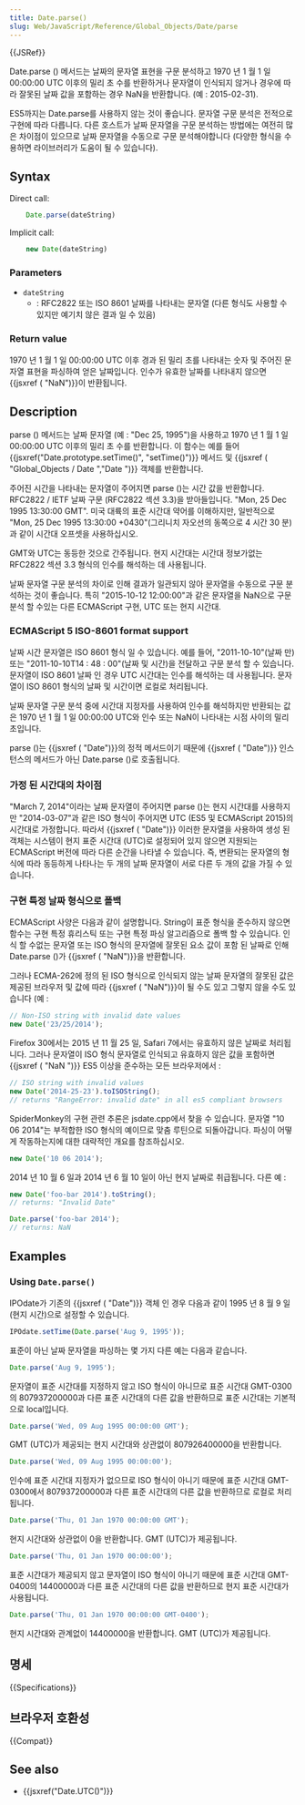 ```yaml
---
title: Date.parse()
slug: Web/JavaScript/Reference/Global_Objects/Date/parse
---
```


{{JSRef}}

Date.parse () 메서드는 날짜의 문자열 표현을 구문 분석하고 1970 년 1 월 1 일 00:00:00 UTC 이후의 밀리 초 수를 반환하거나 문자열이 인식되지 않거나 경우에 따라 잘못된 날짜 값을 포함하는 경우 NaN을 반환합니다. (예 : 2015-02-31).

ES5까지는 Date.parse를 사용하지 않는 것이 좋습니다. 문자열 구문 분석은 전적으로 구현에 따라 다릅니다. 다른 호스트가 날짜 문자열을 구문 분석하는 방법에는 여전히 많은 차이점이 있으므로 날짜 문자열을 수동으로 구문 분석해야합니다 (다양한 형식을 수용하면 라이브러리가 도움이 될 수 있습니다).

## Syntax

Direct call:

```js
    Date.parse(dateString)
```

Implicit call:

```js
    new Date(dateString)
```

### Parameters

- `dateString`
  - : RFC2822 또는 ISO 8601 날짜를 나타내는 문자열 (다른 형식도 사용할 수 있지만 예기치 않은 결과 일 수 있음)

### Return value

1970 년 1 월 1 일 00:00:00 UTC 이후 경과 된 밀리 초를 나타내는 숫자 및 주어진 문자열 표현을 파싱하여 얻은 날짜입니다. 인수가 유효한 날짜를 나타내지 않으면 {{jsxref ( "NaN")}}이 반환됩니다.

## Description

parse () 메서드는 날짜 문자열 (예 : "Dec 25, 1995")을 사용하고 1970 년 1 월 1 일 00:00:00 UTC 이후의 밀리 초 수를 반환합니다. 이 함수는 예를 들어 {{jsxref("Date.prototype.setTime()", "setTime()")}} 메서드 및 {{jsxref ( "Global_Objects / Date ","Date ")}} 객체를 반환합니다.

주어진 시간을 나타내는 문자열이 주어지면 parse ()는 시간 값을 반환합니다. RFC2822 / IETF 날짜 구문 (RFC2822 섹션 3.3)을 받아들입니다. "Mon, 25 Dec 1995 13:30:00 GMT". 미국 대륙의 표준 시간대 약어를 이해하지만, 일반적으로 "Mon, 25 Dec 1995 13:30:00 +0430"(그리니치 자오선의 동쪽으로 4 시간 30 분)과 같이 시간대 오프셋을 사용하십시오.

GMT와 UTC는 동등한 것으로 간주됩니다. 현지 시간대는 시간대 정보가없는 RFC2822 섹션 3.3 형식의 인수를 해석하는 데 사용됩니다.

날짜 문자열 구문 분석의 차이로 인해 결과가 일관되지 않아 문자열을 수동으로 구문 분석하는 것이 좋습니다. 특히 "2015-10-12 12:00:00"과 같은 문자열을 NaN으로 구문 분석 할 수있는 다른 ECMAScript 구현, UTC 또는 현지 시간대.

### ECMAScript 5 ISO-8601 format support

날짜 시간 문자열은 ISO 8601 형식 일 수 있습니다. 예를 들어, "2011-10-10"(날짜 만) 또는 "2011-10-10T14 : 48 : 00"(날짜 및 시간)을 전달하고 구문 분석 할 수 있습니다. 문자열이 ISO 8601 날짜 인 경우 UTC 시간대는 인수를 해석하는 데 사용됩니다. 문자열이 ISO 8601 형식의 날짜 및 시간이면 로컬로 처리됩니다.

날짜 문자열 구문 분석 중에 시간대 지정자를 사용하여 인수를 해석하지만 반환되는 값은 1970 년 1 월 1 일 00:00:00 UTC와 인수 또는 NaN이 나타내는 시점 사이의 밀리 초입니다.

parse ()는 {{jsxref ( "Date")}}의 정적 메서드이기 때문에 {{jsxref ( "Date")}} 인스턴스의 메서드가 아닌 Date.parse ()로 호출됩니다.

### 가정 된 시간대의 차이점

"March 7, 2014"이라는 날짜 문자열이 주어지면 parse ()는 현지 시간대를 사용하지만 "2014-03-07"과 같은 ISO 형식이 주어지면 UTC (ES5 및 ECMAScript 2015)의 시간대로 가정합니다. 따라서 {{jsxref ( "Date")}} 이러한 문자열을 사용하여 생성 된 객체는 시스템이 현지 표준 시간대 (UTC)로 설정되어 있지 않으면 지원되는 ECMAScript 버전에 따라 다른 순간을 나타낼 수 있습니다. 즉, 변환되는 문자열의 형식에 따라 동등하게 나타나는 두 개의 날짜 문자열이 서로 다른 두 개의 값을 가질 수 있습니다.

### 구현 특정 날짜 형식으로 폴백

ECMAScript 사양은 다음과 같이 설명합니다. String이 표준 형식을 준수하지 않으면 함수는 구현 특정 휴리스틱 또는 구현 특정 파싱 알고리즘으로 폴백 할 수 있습니다. 인식 할 수없는 문자열 또는 ISO 형식의 문자열에 잘못된 요소 값이 포함 된 날짜로 인해 Date.parse ()가 {{jsxref ( "NaN")}}을 반환합니다.

그러나 ECMA-262에 정의 된 ISO 형식으로 인식되지 않는 날짜 문자열의 잘못된 값은 제공된 브라우저 및 값에 따라 {{jsxref ( "NaN")}}이 될 수도 있고 그렇지 않을 수도 있습니다 (예 :

```js
// Non-ISO string with invalid date values
new Date('23/25/2014');
```

Firefox 30에서는 2015 년 11 월 25 일, Safari 7에서는 유효하지 않은 날짜로 처리됩니다. 그러나 문자열이 ISO 형식 문자열로 인식되고 유효하지 않은 값을 포함하면 {{jsxref ( "NaN ")}} ES5 이상을 준수하는 모든 브라우저에서 :

```js
// ISO string with invalid values
new Date('2014-25-23').toISOString();
// returns "RangeError: invalid date" in all es5 compliant browsers
```

SpiderMonkey의 구현 관련 추론은 jsdate.cpp에서 찾을 수 있습니다. 문자열 "10 06 2014"는 부적합한 ISO 형식의 예이므로 맞춤 루틴으로 되돌아갑니다. 파싱이 어떻게 작동하는지에 대한 대략적인 개요를 참조하십시오.

```js
new Date('10 06 2014');
```

2014 년 10 월 6 일과 2014 년 6 월 10 일이 아닌 현지 날짜로 취급됩니다. 다른 예 :

```js
new Date('foo-bar 2014').toString();
// returns: "Invalid Date"

Date.parse('foo-bar 2014');
// returns: NaN
```

## Examples

### Using `Date.parse()`

IPOdate가 기존의 {{jsxref ( "Date")}} 객체 인 경우 다음과 같이 1995 년 8 월 9 일 (현지 시간)으로 설정할 수 있습니다.

```js
IPOdate.setTime(Date.parse('Aug 9, 1995'));
```

표준이 아닌 날짜 문자열을 파싱하는 몇 가지 다른 예는 다음과 같습니다.

```js
Date.parse('Aug 9, 1995');
```

문자열이 표준 시간대를 지정하지 않고 ISO 형식이 아니므로 표준 시간대 GMT-0300의 807937200000과 다른 표준 시간대의 다른 값을 반환하므로 표준 시간대는 기본적으로 local입니다.

```js
Date.parse('Wed, 09 Aug 1995 00:00:00 GMT');
```

GMT (UTC)가 제공되는 현지 시간대와 상관없이 807926400000을 반환합니다.

```js
Date.parse('Wed, 09 Aug 1995 00:00:00');
```

인수에 표준 시간대 지정자가 없으므로 ISO 형식이 아니기 때문에 표준 시간대 GMT-0300에서 807937200000과 다른 표준 시간대의 다른 값을 반환하므로 로컬로 처리됩니다.

```js
Date.parse('Thu, 01 Jan 1970 00:00:00 GMT');
```

현지 시간대와 상관없이 0을 반환합니다. GMT (UTC)가 제공됩니다.

```js
Date.parse('Thu, 01 Jan 1970 00:00:00');
```

표준 시간대가 제공되지 않고 문자열이 ISO 형식이 아니기 때문에 표준 시간대 GMT-0400의 14400000과 다른 표준 시간대의 다른 값을 반환하므로 현지 표준 시간대가 사용됩니다.

```js
Date.parse('Thu, 01 Jan 1970 00:00:00 GMT-0400');
```

현지 시간대와 관계없이 14400000을 반환합니다. GMT (UTC)가 제공됩니다.

## 명세

{{Specifications}}

## 브라우저 호환성

{{Compat}}

## See also

- {{jsxref("Date.UTC()")}}
